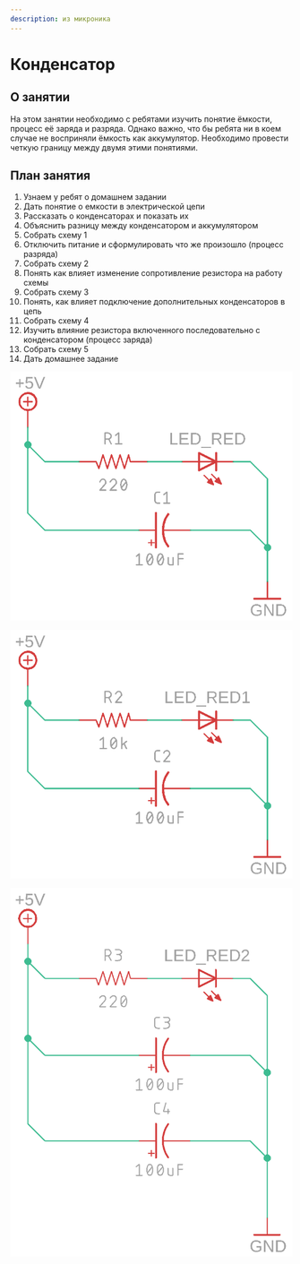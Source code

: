 ```yaml
---
description: из микроника
---
```


# Конденсатор

## О занятии

На этом занятии необходимо с ребятами изучить понятие ёмкости, процесс её заряда и разряда. Однако важно, что бы ребята ни в коем случае не восприняли ёмкость как аккумулятор. Необходимо провести четкую границу между двумя этими понятиями.

## План занятия

1. Узнаем у ребят о домашнем задании
2. Дать понятие о емкости в электрической цепи
3. Рассказать о конденсаторах и показать их
4. Объяснить разницу между конденсатором и аккумулятором
5. Собрать схему 1
6. Отключить питание и сформулировать что же произошло \(процесс разряда\)
7. Собрать схему 2
8. Понять как влияет изменение сопротивление резистора на работу схемы
9. Собрать схему 3
10. Понять, как влияет подключение дополнительных конденсаторов в цепь
11. Собрать схему 4
12. Изучить влияние резистора включенного последовательно с конденсатором \(процесс заряда\)
13. Собрать схему 5
14. Дать домашнее задание

![](../.gitbook/assets/capacitor.png)

![](../.gitbook/assets/capacitor2.png)

![](../.gitbook/assets/capacitor3.png)

